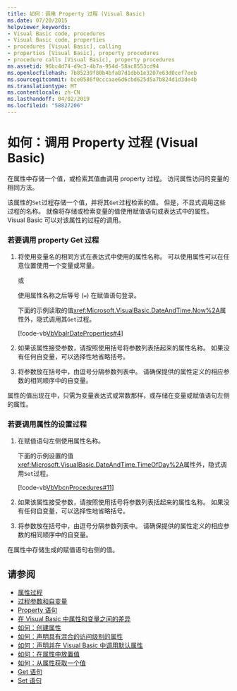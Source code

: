```yaml
---
title: 如何：调用 Property 过程 (Visual Basic)
ms.date: 07/20/2015
helpviewer_keywords:
- Visual Basic code, procedures
- Visual Basic code, properties
- procedures [Visual Basic], calling
- properties [Visual Basic], property procedures
- procedure calls [Visual Basic], property procedures
ms.assetid: 96bc4d74-d9c3-4b7a-954d-58ac8553cd94
ms.openlocfilehash: 7b85239f80b4bfa87d1dbb1e3207e63d0cef7eeb
ms.sourcegitcommit: bce0586f0cccaae6d6cbd625d5a7b824d1d3de4b
ms.translationtype: MT
ms.contentlocale: zh-CN
ms.lasthandoff: 04/02/2019
ms.locfileid: "58827206"
---
```

# <a name="how-to-call-a-property-procedure-visual-basic"></a>如何：调用 Property 过程 (Visual Basic)
在属性中存储一个值，或检索其值由调用 property 过程。 访问属性访问的变量的相同方法。  
  
 该属性的`Set`过程存储一个值，并将其`Get`过程检索的值。 但是，不显式调用这些过程的名称。 就像将存储或检索变量的值使用赋值语句或表达式中的属性。 Visual Basic 可以对该属性的过程的调用。  
  
### <a name="to-call-a-propertys-get-procedure"></a>若要调用 property Get 过程  
  
1.  将使用变量名的相同方式在表达式中使用的属性名称。 可以使用属性可以在任意位置使用一个变量或常量。  
  
     或  
  
     使用属性名称之后等号 (`=`) 在赋值语句登录。  
  
     下面的示例读取的值<xref:Microsoft.VisualBasic.DateAndTime.Now%2A>属性外，隐式调用其`Get`过程。  
  
     [!code-vb[VbVbalrDateProperties#4](~/samples/snippets/visualbasic/VS_Snippets_VBCSharp/VbVbalrDateProperties/VB/Module1.vb#4)]  
  
2.  如果该属性接受参数，请按照使用括号将参数列表括起来的属性名称。 如果没有任何自变量，可以选择性地省略括号。  
  
3.  将参数放在括号中，由逗号分隔参数列表中。 请确保提供的属性定义的相应参数的相同顺序中的自变量。  
  
 属性的值出现在中，只需为变量表达式或常数那样，或存储在变量或赋值语句左侧的属性。  
  
### <a name="to-call-a-propertys-set-procedure"></a>若要调用属性的设置过程  
  
1.  在赋值语句左侧使用属性名称。  
  
     下面的示例设置的值<xref:Microsoft.VisualBasic.DateAndTime.TimeOfDay%2A>属性外，隐式调用`Set`过程。  
  
     [!code-vb[VbVbcnProcedures#11](~/samples/snippets/visualbasic/VS_Snippets_VBCSharp/VbVbcnProcedures/VB/Class1.vb#11)]  
  
2.  如果该属性接受参数，请按照使用括号将参数列表括起来的属性名称。 如果没有任何自变量，可以选择性地省略括号。  
  
3.  将参数放在括号中，由逗号分隔参数列表中。 请确保提供的属性定义的相应参数的相同顺序中的自变量。  
  
 在属性中存储生成的赋值语句右侧的值。  
  
## <a name="see-also"></a>请参阅

- [属性过程](./property-procedures.md)
- [过程参数和自变量](./procedure-parameters-and-arguments.md)
- [Property 语句](../../../../visual-basic/language-reference/statements/property-statement.md)
- [在 Visual Basic 中属性和变量之间的差异](./differences-between-properties-and-variables.md)
- [如何：创建属性](./how-to-create-a-property.md)
- [如何：声明具有混合的访问级别的属性](./how-to-declare-a-property-with-mixed-access-levels.md)
- [如何：声明并在 Visual Basic 中调用默认属性](./how-to-declare-and-call-a-default-property.md)
- [如何：在属性中放置值](./how-to-put-a-value-in-a-property.md)
- [如何：从属性获取一个值](./how-to-get-a-value-from-a-property.md)
- [Get 语句](../../../../visual-basic/language-reference/statements/get-statement.md)
- [Set 语句](../../../../visual-basic/language-reference/statements/set-statement.md)
